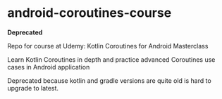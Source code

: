 # android-coroutines-course
**Deprecated**

Repo for course at Udemy: Kotlin Coroutines for Android Masterclass

Learn Kotlin Coroutines in depth and practice advanced Coroutines use cases in Android application

Deprecated because kotlin and gradle versions are quite old is hard to upgrade to latest.
